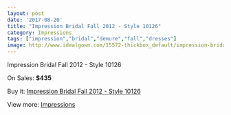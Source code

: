 ```yaml
---
layout: post
date: '2017-08-20'
title: "Impression Bridal Fall 2012 - Style 10126"
category: Impressions
tags: ["impression","bridal","demure","fall","dresses"]
image: http://www.idealgown.com/15572-thickbox_default/impression-bridal-fall-2012-style-10126.jpg
---
```

Impression Bridal Fall 2012 - Style 10126

On Sales: **$435**
<a href="https://www.idealgown.com/en/impressions/6220-impression-bridal-fall-2012-style-10126.html"><amp-img layout="responsive" width="600" height="600" src="//www.idealgown.com/15572-thickbox_default/impression-bridal-fall-2012-style-10126.jpg" alt="Impression Bridal Fall 2012 - Style 10126 0" /></a>
<a href="https://www.idealgown.com/en/impressions/6220-impression-bridal-fall-2012-style-10126.html"><amp-img layout="responsive" width="600" height="600" src="//www.idealgown.com/15574-thickbox_default/impression-bridal-fall-2012-style-10126.jpg" alt="Impression Bridal Fall 2012 - Style 10126 1" /></a>
<a href="https://www.idealgown.com/en/impressions/6220-impression-bridal-fall-2012-style-10126.html"><amp-img layout="responsive" width="600" height="600" src="//www.idealgown.com/15573-thickbox_default/impression-bridal-fall-2012-style-10126.jpg" alt="Impression Bridal Fall 2012 - Style 10126 2" /></a>

Buy it: [Impression Bridal Fall 2012 - Style 10126](https://www.idealgown.com/en/impressions/6220-impression-bridal-fall-2012-style-10126.html "Impression Bridal Fall 2012 - Style 10126")

View more: [Impressions](https://www.idealgown.com/en/91-impressions "Impressions")